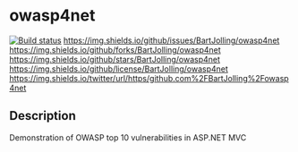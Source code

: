 # owasp4net
[![Build status](https://ci.appveyor.com/api/projects/status/mhide6x1lha3aakw?svg=true)](https://ci.appveyor.com/project/BartJolling55144/owasp4net)
https://img.shields.io/github/issues/BartJolling/owasp4net
https://img.shields.io/github/forks/BartJolling/owasp4net
https://img.shields.io/github/stars/BartJolling/owasp4net
https://img.shields.io/github/license/BartJolling/owasp4net
https://img.shields.io/twitter/url/https/github.com%2FBartJolling%2Fowasp4net

## Description
Demonstration of OWASP top 10 vulnerabilities in ASP.NET MVC
